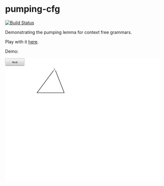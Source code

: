 pumping-cfg
===========

[![Build Status](https://travis-ci.org/jvoigtlaender/pumping-cfg.svg?branch=master)](https://travis-ci.org/jvoigtlaender/pumping-cfg)

Demonstrating the pumping lemma for context free grammars.

Play with it [here](https://jvoigtlaender.github.io/pumping-cfg).

Demo:

![Pumping Lemma Demo](demo.gif)

